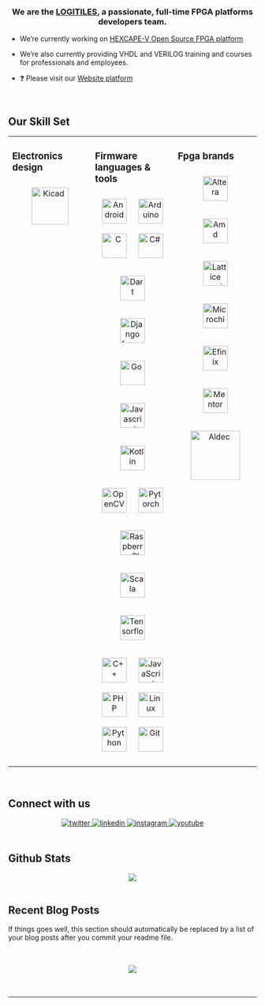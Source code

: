 ### <div align="center">We are the [LOGITILES](http://www.logitiles.com), a passionate, full-time FPGA platforms developers team.</div>


- We’re currently working on [HEXCAPE-V Open Source FPGA platform](https://www.hexberryv.eu)


- We’re also currently providing VHDL and VERILOG training and courses for professionals and
 employees.


- ❓ Please visit our [Website platform](https://www.logitiles.com)


<br/>


## Our Skill Set
<table><tr><td valign="top" width="33%">



### Electronics design
<div align="center">
<a href="https://www.kicad.org" target="_blank"><img style="margin: 10px" src="https://www.logitiles.com/images/icons_hardware/KiCad-Logo.svg" alt="Kicad" height="75" /></a>
</div>

</td><td valign="top" width="33%">



### Firmware languages & tools
<div align="center">
<a href="https://www.android.com/" target="_blank"><img style="margin: 10px" src="https://www.logitiles.com/images/icons_firmware/android-original-wordmark.svg" alt="Android" height="50" /></a>
<a href="https://www.arduino.cc/" target="_blank"><img style="margin: 10px" src="https://www.logitiles.com/images/icons_firmware/arduino-logo.svg" alt="Arduino" height="50" /></a>
<a href="https://www.bell-labs.com/usr/dmr/www/chist.html" target="_blank"><img style="margin: 10px" src="https://www.logitiles.com/images/icons_firmware/c-original.svg" alt="C" height="50" /></a>
<a href="https://en.wikipedia.org/wiki/C_Sharp_(programming_language)" target="_blank"><img style="margin: 10px" src="https://www.logitiles.com/images/icons_firmware/csharp-original.svg" alt="C#" height="50" /></a>

<a href="https://dart.dev/" target="_blank"><img style="margin: 10px" src="https://www.logitiles.com/images/icons_firmware/dartlang-icon.svg" alt="Dart" height="50" /></a>

<a href="https://www.djangoproject.com/" target="_blank"><img style="margin: 10px" src="https://www.logitiles.com/images/icons_firmware/django-original.svg" alt="Django framework" height="50" /></a>

<a href="https://go.dev/" target="_blank"><img style="margin: 10px" src="https://www.logitiles.com/images/icons_firmware/go-original.svg" alt="Go" height="50" /></a>

<a href="https://simple.wikipedia.org/wiki/JavaScript/" target="_blank"><img style="margin: 10px" src="https://www.logitiles.com/images/icons_firmware/javascript-original.svg" alt="Javascript" height="50" /></a>


<a href="https://kotlinlang.org/" target="_blank"><img style="margin: 10px" src="https://www.logitiles.com/images/icons_firmware/kotlinlang-icon.svg" alt="Kotlin" height="50" /></a>

<a href="https://www.opencv.org" target="_blank"><img style="margin: 10px" src="https://www.logitiles.com/images/icons_firmware/opencv-icon.svg" alt="OpenCV" height="50" /></a>
<a href="https://pytorch.org" target="_blank"><img style="margin: 10px" src="https://www.logitiles.com/images/icons_firmware/pytorch-icon.svg" alt="Pytorch" height="50" /></a>

<a href="https://www.raspberrypi.com/" target="_blank"><img style="margin: 10px" src="https://www.logitiles.com/images/icons_firmware/raspberry-pi.svg" alt="Raspberry PI" height="50" /></a>

<a href="https://www.scala-lang.org/" target="_blank"><img style="margin: 10px" src="https://www.logitiles.com/images/icons_firmware/scala-original-wordmark.svg" alt="Scala" height="50" /></a>

<a href="https://www.tensorflow.org" target="_blank"><img style="margin: 10px" src="https://www.logitiles.com/images/icons_firmware/tensorflow-icon.svg" alt="Tensorflow" height="50" /></a>


<a href="https://www.cplusplus.com/" target="_blank"><img style="margin: 10px" src="https://www.logitiles.com/images/icons_firmware/cplusplus-original.svg" alt="C++" height="50" /></a>
<a href="https://www.javascript.com/" target="_blank"><img style="margin: 10px" src="https://www.logitiles.com/images/icons_firmware/javascript-original.svg" alt="JavaScript" height="50" /></a>
<a href="https://www.php.net/" target="_blank"><img style="margin: 10px" src="https://www.logitiles.com/images/icons_firmware/php-original.svg" alt="PHP" height="50" /></a>
<a href="https://www.linux.org/" target="_blank"><img style="margin: 10px" src="https://www.logitiles.com/images/icons_firmware/linux-original.svg" alt="Linux" height="50" /></a>
<a href="https://www.python.org/" target="_blank"><img style="margin: 10px" src="https://www.logitiles.com/images/icons_firmware/python-original.svg" alt="Python" height="50" /></a>
<a href="https://github.com/" target="_blank"><img style="margin: 10px" src="https://www.logitiles.com/images/icons_firmware/git-scm-icon.svg" alt="Git" height="50" /></a>


</div>

</td><td valign="top" width="33%">



### Fpga brands
<div align="center">
<a href="https://www.altera.com/" target="_blank"><img style="margin: 10px" src="https://www.logitiles.com/images/icons_fpga/altera.svg" alt="Altera" height="50" /></a>


<a href="https://www.amd.com/en/products/adaptive-socs-and-fpgas/fpga.html" target="_blank"><img style="margin: 10px" src="https://www.logitiles.com/images/icons_fpga/AMD_Logo.svg" alt="Amd" height="50" /></a>


<a href="https://www.latticesemi.com" target="_blank"><img style="margin: 10px" src="https://www.logitiles.com/images/icons_fpga/Lattice Semiconductor.svg" alt="Lattice semiconductors" height="50" /></a>


<a href="https://www.microchip.com/en-us/products/fpgas-and-plds/fpgas" target="_blank"><img style="margin: 10px" src="https://www.logitiles.com/images/icons_fpga/Microchip-Logo.svg" alt="Microchip" height="50" /></a>

<a href="https://www.efinixinc.com" target="_blank"><img style="margin: 10px" src="https://www.logitiles.com/images/icons_fpga/efinix-logo-2022.svg" alt="Efinix" height="50" /></a>



<a href="https://www.sw.siemens.com/" target="_blank"><img style="margin: 10px" src="https://www.logitiles.com/images/icons_fpga/Siemens-logo.svg" alt="Mentor" height="50" /></a>


<a href="https://www.aldec.com" target="_blank"><img style="margin: 10px" src="https://www.logitiles.com/images/icons_fpga/aldec.svg" alt="Aldec" height="100" /></a>



</div>

<div align="center">

</div>

</td></tr></table>

<br/>


## Connect with us
<div align="center">
<a href="https://x.com/logitiles" target="_blank">
<img src=https://img.shields.io/badge/twitter-%2300acee.svg?&style=for-the-badge&logo=twitter&logoColor=white alt=twitter style="margin-bottom: 5px;" />
</a>
<a href="https://www.linkedin.com/in/pierfrancescomariasanti/" target="_blank">
<img src=https://img.shields.io/badge/linkedin-%231E77B5.svg?&style=for-the-badge&logo=linkedin&logoColor=white alt=linkedin style="margin-bottom: 5px;" />
</a>
<a href="https://instagram.com/logitiles" target="_blank">
<img src=https://img.shields.io/badge/instagram-%23000000.svg?&style=for-the-badge&logo=instagram&logoColor=white alt=instagram style="margin-bottom: 5px;" />
</a>
<a href="https://www.youtube.com/@logitiles-k9s" target="_blank">
<img src=https://img.shields.io/badge/youtube-%23EE4831.svg?&style=for-the-badge&logo=youtube&logoColor=white alt=youtube style="margin-bottom: 5px;" />
</a>
</div>


<br/>


## Github Stats
<div align="center"><img src="https://github-readme-stats.vercel.app/api?username=logitiles&show_icons=true&count_private=true&hide_border=true" align="center" /></div>

<br/>


## Recent Blog Posts
<!-- BLOG-POST-LIST:START -->
If things goes well, this section should automatically be replaced by a list of your blog posts after you commit your readme file.
<!-- BLOG-POST-LIST:END -->

<br/>



<br/>

<div align="center">
<img src="https://komarev.com/ghpvc/?username=logitiles&&style=flat-square" align="center" />
</div>


<br/>

<div align="center"></div>
<br />

----


